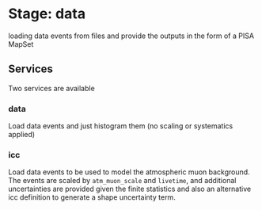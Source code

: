 # Stage: data

loading data events from files and provide the outputs in the form of a PISA MapSet

## Services

Two services are available

### data

Load data events and just histogram them (no scaling or systematics applied)

### icc

Load data events to be used to model the atmospheric muon background. The events are scaled by `atm_muon_scale` and `livetime`, and additional uncertainties are provided given the finite statistics and also an alternative icc definition to generate a shape uncertainty term.
